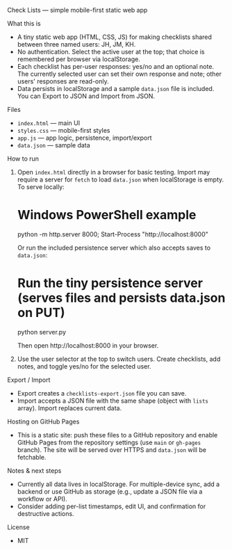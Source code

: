 Check Lists — simple mobile-first static web app

What this is
- A tiny static web app (HTML, CSS, JS) for making checklists shared between three named users: JH, JM, KH.
- No authentication. Select the active user at the top; that choice is remembered per browser via localStorage.
- Each checklist has per-user responses: yes/no and an optional note. The currently selected user can set their own response and note; other users' responses are read-only.
- Data persists in localStorage and a sample `data.json` file is included. You can Export to JSON and Import from JSON.

Files
- `index.html` — main UI
- `styles.css` — mobile-first styles
- `app.js` — app logic, persistence, import/export
- `data.json` — sample data

How to run
1. Open `index.html` directly in a browser for basic testing. Import may require a server for `fetch` to load `data.json` when localStorage is empty. To serve locally:

   # Windows PowerShell example
   python -m http.server 8000; Start-Process "http://localhost:8000"

   Or run the included persistence server which also accepts saves to `data.json`:

   # Run the tiny persistence server (serves files and persists data.json on PUT)
   python server.py

   Then open http://localhost:8000 in your browser.

2. Use the user selector at the top to switch users. Create checklists, add notes, and toggle yes/no for the selected user.

Export / Import
- Export creates a `checklists-export.json` file you can save.
- Import accepts a JSON file with the same shape (object with `lists` array). Import replaces current data.

Hosting on GitHub Pages
- This is a static site: push these files to a GitHub repository and enable GitHub Pages from the repository settings (use `main` or `gh-pages` branch). The site will be served over HTTPS and `data.json` will be fetchable.

Notes & next steps
- Currently all data lives in localStorage. For multiple-device sync, add a backend or use GitHub as storage (e.g., update a JSON file via a workflow or API).
- Consider adding per-list timestamps, edit UI, and confirmation for destructive actions.

License
- MIT
